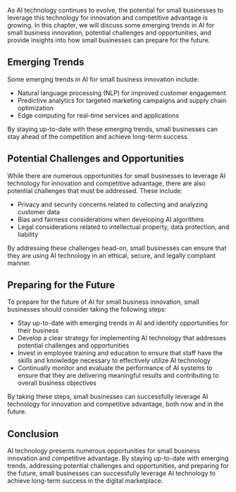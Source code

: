 
As AI technology continues to evolve, the potential for small businesses to leverage this technology for innovation and competitive advantage is growing. In this chapter, we will discuss some emerging trends in AI for small business innovation, potential challenges and opportunities, and provide insights into how small businesses can prepare for the future.

Emerging Trends
---------------

Some emerging trends in AI for small business innovation include:

* Natural language processing (NLP) for improved customer engagement
* Predictive analytics for targeted marketing campaigns and supply chain optimization
* Edge computing for real-time services and applications

By staying up-to-date with these emerging trends, small businesses can stay ahead of the competition and achieve long-term success.

Potential Challenges and Opportunities
--------------------------------------

While there are numerous opportunities for small businesses to leverage AI technology for innovation and competitive advantage, there are also potential challenges that must be addressed. These include:

* Privacy and security concerns related to collecting and analyzing customer data
* Bias and fairness considerations when developing AI algorithms
* Legal considerations related to intellectual property, data protection, and liability

By addressing these challenges head-on, small businesses can ensure that they are using AI technology in an ethical, secure, and legally compliant manner.

Preparing for the Future
------------------------

To prepare for the future of AI for small business innovation, small businesses should consider taking the following steps:

* Stay up-to-date with emerging trends in AI and identify opportunities for their business
* Develop a clear strategy for implementing AI technology that addresses potential challenges and opportunities
* Invest in employee training and education to ensure that staff have the skills and knowledge necessary to effectively utilize AI technology
* Continually monitor and evaluate the performance of AI systems to ensure that they are delivering meaningful results and contributing to overall business objectives

By taking these steps, small businesses can successfully leverage AI technology for innovation and competitive advantage, both now and in the future.

Conclusion
----------

AI technology presents numerous opportunities for small business innovation and competitive advantage. By staying up-to-date with emerging trends, addressing potential challenges and opportunities, and preparing for the future, small businesses can successfully leverage AI technology to achieve long-term success in the digital marketplace.
